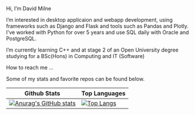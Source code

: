 Hi, I’m  David Milne

I’m interested in desktop applicaion and webapp development, using frameworks such as Django and Flask and tools such as Pandas and Plotly. I've worked with Python for over 5 years and use SQL daily with Oracle and PostgreSQL.

I’m currently learning C++ and at stage 2 of an Open University degree studying for a BSc(Hons) in Computing and IT (Software)

How to reach me ...

Some of my stats and favorite repos can be found below.

<!---
DaveM86/DaveM86 is a ✨ special ✨ repository because its `README.md` (this file) appears on your GitHub profile.
You can click the Preview link to take a look at your changes.
--->
| Github Stats | Top Languages |
| --- | --- |
| [![Anurag's GitHub stats](https://github-readme-stats.vercel.app/api?username=davem86&theme=radical)](https://github.com/anuraghazra/github-readme-stats) | [![Top Langs](https://github-readme-stats.vercel.app/api/top-langs/?username=davem86&layout=compact&theme=radical)](https://github.com/anuraghazra/github-readme-stats) |

<!---
[![Readme Card](https://github-readme-stats.vercel.app/api/pin/?username=davem86&repo=Status_Dashboard&theme=radical)](https://github.com/anuraghazra/github-readme-stats)  
[![Readme Card](https://github-readme-stats.vercel.app/api/pin/?username=davem86&repo=Authentication&theme=radical)](https://github.com/anuraghazra/)
--->

<!---
#alternative way to layout images
<a href="https://github.com/anuraghazra/github-readme-stats">
  <img align="center" src="https://github-readme-stats.vercel.app/api?username=davem86&theme=radical" />
</a>
<a href="https://github.com/anuraghazra/convoychat">
  <img align="center" src="https://github-readme-stats.vercel.app/api/top-langs/?username=davem86&layout=compact&theme=radical"/>
</a>
--->
